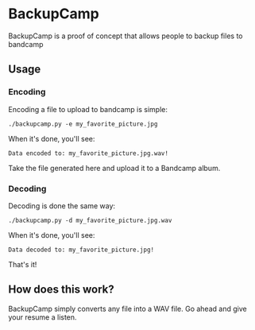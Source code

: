 # BackupCamp
BackupCamp is a proof of concept that allows people to backup files to bandcamp

## Usage
### Encoding
Encoding a file to upload to bandcamp is simple:

`./backupcamp.py -e my_favorite_picture.jpg`

When it's done, you'll see:

`Data encoded to: my_favorite_picture.jpg.wav!`

Take the file generated here and upload it to a Bandcamp album.

### Decoding
Decoding is done the same way:

`./backupcamp.py -d my_favorite_picture.jpg.wav`

When it's done, you'll see:

`Data decoded to: my_favorite_picture.jpg!`

That's it!

## How does this work?
BackupCamp simply converts any file into a WAV file. Go ahead and give your resume a listen.
